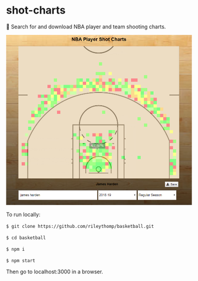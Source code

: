 # shot-charts

🏀 Search for and download NBA player and team shooting charts.

![bballchart](example.png)

To run locally:

```$ git clone https://github.com/rileythomp/basketball.git```

```$ cd basketball```

```$ npm i```

```$ npm start```

Then go to localhost:3000 in a browser.

